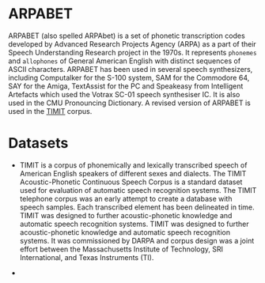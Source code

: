 # ARPABET
ARPABET (also spelled ARPAbet) is a set of phonetic transcription codes developed by Advanced Research Projects Agency (ARPA) as a part of their Speech Understanding Research project in the 1970s. 
It represents `phonemes` and `allophones` of General American English with distinct sequences of ASCII characters. 
ARPABET has been used in several speech synthesizers, including Computalker for the S-100 system, SAM for the Commodore 64, SAY for the Amiga, TextAssist for the PC and Speakeasy from Intelligent Artefacts which used the Votrax SC-01 speech synthesiser IC. It is also used in the CMU Pronouncing Dictionary. 
A revised version of ARPABET is used in the [TIMIT](#TIMIT) corpus.


# Datasets
* [TIMIT]:TIMIT (TIMIT Acoustic-Phonetic Continuous Speech Corpus)
TIMIT is a corpus of phonemically and lexically transcribed speech of American English speakers of different sexes and dialects.
The TIMIT Acoustic-Phonetic Continuous Speech Corpus is a standard dataset used for evaluation of automatic speech recognition systems. 
The TIMIT telephone corpus was an early attempt to create a database with speech samples.
Each transcribed element has been delineated in time. TIMIT was designed to further acoustic-phonetic knowledge and automatic speech recognition systems.
TIMIT was designed to further acoustic-phonetic knowledge and automatic speech recognition systems. It was commissioned by DARPA and corpus design was a joint effort between the Massachusetts Institute of Technology, SRI International, and Texas Instruments (TI).

* 
